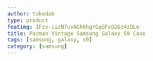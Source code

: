 ```yaml
---
author: tokodab
type: product
featimg: 1Fzv-iizN7uvAGhKhgrGqSFsO2Gz4zDLe
title: Pacman Vintage Samsung Galaxy S9 Case
tags: [samsung, galaxy, s9]
category: [samsung]
---
```

